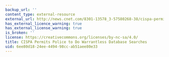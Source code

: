 ```yaml
---
backup_url: ''
content_type: external-resource
external_url: http://news.cnet.com/8301-13578_3-57580268-38/cispa-permits-police-to-do-warrantless-database-searches/
has_external_licence_warning: true
has_external_license_warning: true
is_broken: ''
license: https://creativecommons.org/licenses/by-nc-sa/4.0/
title: CISPA Permits Police to Do Warrantless Database Searches
uid: 6ee80d18-24ee-4494-98cc-ab51aee80e33
---
```

